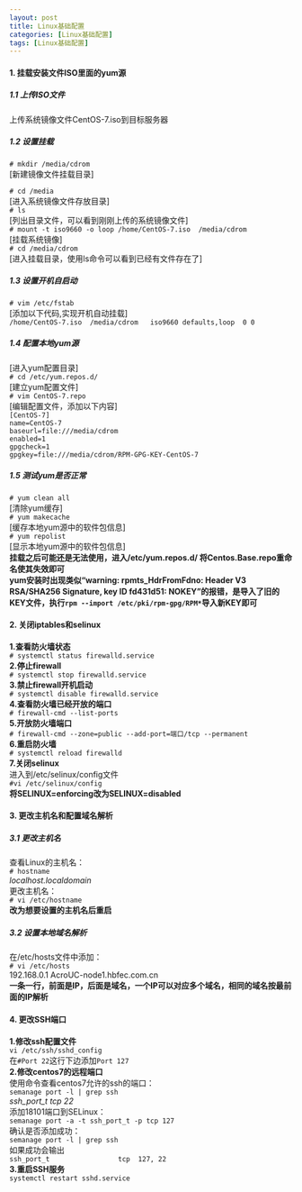 ```yaml
---
layout: post
title: Linux基础配置
categories: [Linux基础配置]
tags: [Linux基础配置]
---
```

#### 1.	挂载安装文件ISO里面的yum源  
##### 1.1 上传ISO文件  
上传系统镜像文件CentOS-7.iso到目标服务器  
##### 1.2 设置挂载  
`# mkdir /media/cdrom`                                             
[新建镜像文件挂载目录]  
<!-- more -->
`# cd /media`                                                 
[进入系统镜像文件存放目录]  
`# ls`                                    
[列出目录文件，可以看到刚刚上传的系统镜像文件]  
`# mount -t iso9660 -o loop /home/CentOS-7.iso  /media/cdrom`   
[挂载系统镜像]  
`# cd /media/cdrom`                
[进入挂载目录，使用ls命令可以看到已经有文件存在了]  
<!-- more -->
##### 1.3 设置开机自启动  
`# vim /etc/fstab`  
[添加以下代码,实现开机自动挂载]  
`/home/CentOS-7.iso  /media/cdrom   iso9660 defaults,loop  0 0`  
##### 1.4 配置本地yum源  
[进入yum配置目录]  
`# cd /etc/yum.repos.d/`                                     
[建立yum配置文件]  
`# vim CentOS-7.repo`                            
[编辑配置文件，添加以下内容]  
`[CentOS-7]`  
`name=CentOS-7`   
`baseurl=file:///media/cdrom`     
`enabled=1`   
`gpgcheck=1`   
`gpgkey=file:///media/cdrom/RPM-GPG-KEY-CentOS-7`  
##### 1.5 测试yum是否正常   
`# yum clean all`                                                          
[清除yum缓存]  
`# yum makecache`                                       
[缓存本地yum源中的软件包信息]  
`# yum repolist`                                           
[显示本地yum源中的软件包信息]  
**挂载之后可能还是无法使用，进入/etc/yum.repos.d/ 将Centos.Base.repo重命名使其失效即可**  
**yum安装时出现类似“warning: rpmts_HdrFromFdno: Header V3 RSA/SHA256 Signature, key ID fd431d51: NOKEY”的报错，是导入了旧的KEY文件，执行`rpm --import /etc/pki/rpm-gpg/RPM*`导入新KEY即可**  
#### 2. 关闭iptables和selinux  
**1.查看防火墙状态**  
`# systemctl status firewalld.service`   
**2.停止firewall**  
`# systemctl stop firewalld.service`  
**3.禁止firewall开机启动**  
`# systemctl disable firewalld.service`  
**4.查看防火墙已经开放的端口**  
`# firewall-cmd --list-ports`  
**5.开放防火墙端口**  
`# firewall-cmd --zone=public --add-port=端口/tcp --permanent`  
**6.重启防火墙**  
`# systemctl reload firewalld`  
**7.关闭selinux**  
进入到/etc/selinux/config文件   
`#vi /etc/selinux/config`  
**将SELINUX=enforcing改为SELINUX=disabled**   
#### 3. 更改主机名和配置域名解析  
##### 3.1 更改主机名  
查看Linux的主机名：  
`# hostname`   
*localhost.localdomain*  
更改主机名：  
`# vi /etc/hostname`                   
**改为想要设置的主机名后重启**    
##### 3.2 设置本地域名解析  
在/etc/hosts文件中添加：  
`# vi /etc/hosts`   
192.168.0.1  AcroUC-node1.hbfec.com.cn                           
**一条一行，前面是IP，后面是域名，一个IP可以对应多个域名，相同的域名按最前面的IP解析**  
#### 4. 更改SSH端口
**1.修改ssh配置文件**  
`vi /etc/ssh/sshd_config`  
在`#Port 22`这行下边添加`Port 127`  
**2.修改centos7的远程端口**  
使用命令查看centos7允许的ssh的端口：  
`semanage port -l | grep ssh`  
*ssh_port_t                     tcp      22*  
添加18101端口到SELinux：  
`semanage port -a -t ssh_port_t -p tcp 127`  
确认是否添加成功：  
`semanage port -l | grep ssh`  
如果成功会输出  
`ssh_port_t                 tcp  127, 22`  
**3.重启SSH服务**  
`systemctl restart sshd.service`  

